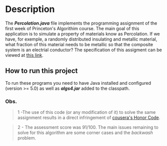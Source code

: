 # Description
 The <strong><i>Percolation.java</i></strong> file implements the programming assignment of the first week of Princeton's Algorithim course.
 The main goal of this application is to simulate a property of materials know as Percolation. If we have, for exemple, a randomly distributed 
insulating and metallic material, what fraction of this material needs to be metallic so that the composite system is an electrial conductor?
 The specification of this assigment can be viewed at [this link](https://coursera.cs.princeton.edu/algs4/assignments/percolation/specification.php).

## How to run this project
 To run these programs you need to have Java installed and configured (version >= 5.0) as well as <strong><i>algs4.jar</i></strong> added to the classpath.

### Obs.

> 1 -The use of this code (or any modification of it) to solve the same assignment results in a direct infringement of [cousera's Honor Code](https://www.coursera.support/s/article/209818863-Coursera-Honor-Code?language=en_US").

> 2 - The assessment score was 91/100. The main issues remaining to solve for this algorithm are some corner cases and the <i>backwash</i> problem.
